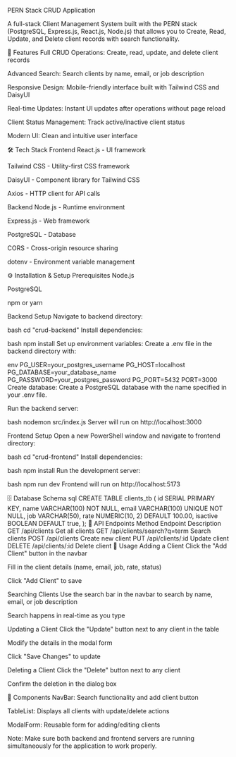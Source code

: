 PERN Stack CRUD Application

A full-stack Client Management System built with the PERN stack (PostgreSQL, Express.js, React.js, Node.js) that allows you to Create, Read, Update, and Delete client records with search functionality.

🚀 Features
Full CRUD Operations: Create, read, update, and delete client records

Advanced Search: Search clients by name, email, or job description

Responsive Design: Mobile-friendly interface built with Tailwind CSS and DaisyUI

Real-time Updates: Instant UI updates after operations without page reload

Client Status Management: Track active/inactive client status

Modern UI: Clean and intuitive user interface

🛠️ Tech Stack
Frontend
React.js - UI framework

Tailwind CSS - Utility-first CSS framework

DaisyUI - Component library for Tailwind CSS

Axios - HTTP client for API calls

Backend
Node.js - Runtime environment

Express.js - Web framework

PostgreSQL - Database

CORS - Cross-origin resource sharing

dotenv - Environment variable management

⚙️ Installation & Setup
Prerequisites
Node.js

PostgreSQL

npm or yarn

Backend Setup
Navigate to backend directory:

bash
cd "crud-backend"
Install dependencies:

bash
npm install
Set up environment variables:
Create a .env file in the backend directory with:

env
PG_USER=your_postgres_username
PG_HOST=localhost
PG_DATABASE=your_database_name
PG_PASSWORD=your_postgres_password
PG_PORT=5432
PORT=3000
Create database:
Create a PostgreSQL database with the name specified in your .env file.

Run the backend server:

bash
nodemon src/index.js
Server will run on http://localhost:3000

Frontend Setup
Open a new PowerShell window and navigate to frontend directory:

bash
cd "crud-frontend"
Install dependencies:

bash
npm install
Run the development server:

bash
npm run dev
Frontend will run on http://localhost:5173

🗄️ Database Schema
sql
CREATE TABLE clients_tb (
id SERIAL PRIMARY KEY,
name VARCHAR(100) NOT NULL,
email VARCHAR(100) UNIQUE NOT NULL,
job VARCHAR(50),
rate NUMERIC(10, 2) DEFAULT 100.00,
isactive BOOLEAN DEFAULT true,
);
📡 API Endpoints
Method Endpoint Description
GET /api/clients Get all clients
GET /api/clients/search?q=term Search clients
POST /api/clients Create new client
PUT /api/clients/:id Update client
DELETE /api/clients/:id Delete client
🎯 Usage
Adding a Client
Click the "Add Client" button in the navbar

Fill in the client details (name, email, job, rate, status)

Click "Add Client" to save

Searching Clients
Use the search bar in the navbar to search by name, email, or job description

Search happens in real-time as you type

Updating a Client
Click the "Update" button next to any client in the table

Modify the details in the modal form

Click "Save Changes" to update

Deleting a Client
Click the "Delete" button next to any client

Confirm the deletion in the dialog box

🎨 Components
NavBar: Search functionality and add client button

TableList: Displays all clients with update/delete actions

ModalForm: Reusable form for adding/editing clients

Note: Make sure both backend and frontend servers are running simultaneously for the application to work properly.
